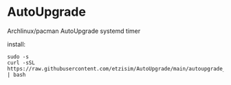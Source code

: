 # AutoUpgrade
Archlinux/pacman AutoUpgrade systemd timer

install:
```
sudo -s
curl -sSL https://raw.githubusercontent.com/etzisim/AutoUpgrade/main/autoupgrade_install.sh | bash
```
